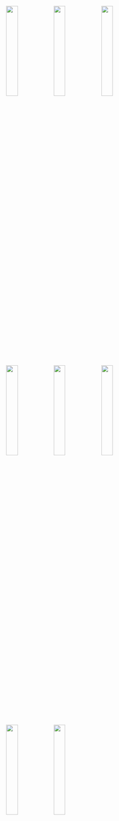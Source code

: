 <img width="25%" src="https://user-images.githubusercontent.com/31420144/100359566-50f62380-302a-11eb-8162-9db173e89f46.png"></img> 
<img width="25%" src="https://user-images.githubusercontent.com/31420144/100359586-57849b00-302a-11eb-8e77-b3edf4f44bbe.png"></img> 
<img width="25%" src="https://user-images.githubusercontent.com/31420144/100359572-53f11400-302a-11eb-858e-6260a555c242.png"></img> 
<img width="25%" src="https://user-images.githubusercontent.com/31420144/100359579-55224100-302a-11eb-85ae-6371bd298aba.png"></img> 
<img width="25%" src="https://user-images.githubusercontent.com/31420144/100359604-5bb0b880-302a-11eb-8737-2da577e80b1e.png"></img> 
<img width="25%" src="https://user-images.githubusercontent.com/31420144/100359621-62d7c680-302a-11eb-8ff8-04e6aece187e.png"></img> 
<img width="25%" src="https://user-images.githubusercontent.com/31420144/100359612-5fdcd600-302a-11eb-89ed-3b184f0a4536.png"></img> 
<img width="25%" src="https://user-images.githubusercontent.com/31420144/100359670-7125e280-302a-11eb-80c8-b4c4c5a23d54.png"></img>
